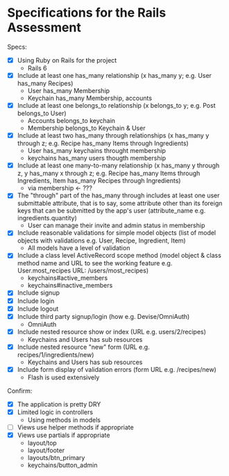 # Specifications for the Rails Assessment

Specs:
- [x] Using Ruby on Rails for the project
   - Rails 6
- [x] Include at least one has_many relationship (x has_many y; e.g. User has_many Recipes)
   - User has_many Membership
   - Keychain has_many Membership, accounts
- [x] Include at least one belongs_to relationship (x belongs_to y; e.g. Post belongs_to User)
   - Accounts belongs_to keychain
   - Membership belongs_to Keychain & User
- [x] Include at least two has_many through relationships (x has_many y through z; e.g. Recipe has_many Items through Ingredients)
   - User has_many keychains throught membership
   - keychains has_many users thougth membership
- [x] Include at least one many-to-many relationship (x has_many y through z, y has_many x through z; e.g. Recipe has_many Items through Ingredients, Item has_many Recipes through Ingredients)
  - via membership <- ???
- [x] The "through" part of the has_many through includes at least one user submittable attribute, that is to say, some attribute other than its foreign keys that can be submitted by the app's user (attribute_name e.g. ingredients.quantity)
  - User can manage their invite and admin status in membership
- [x] Include reasonable validations for simple model objects (list of model objects with validations e.g. User, Recipe, Ingredient, Item)
  - All models have a level of validation
- [x] Include a class level ActiveRecord scope method (model object & class method name and URL to see the working feature e.g. User.most_recipes URL: /users/most_recipes)
   - keychains#active_members
   - keychains#inactive_members
- [x] Include signup
- [x] Include login
- [x] Include logout
- [x] Include third party signup/login (how e.g. Devise/OmniAuth)
   - OmniAuth
- [x] Include nested resource show or index (URL e.g. users/2/recipes)
   - Keychains and Users has sub resources
- [x] Include nested resource "new" form (URL e.g. recipes/1/ingredients/new)
   - Keychains and Users has sub resources
- [x] Include form display of validation errors (form URL e.g. /recipes/new)
    - Flash is used extensively

Confirm:
- [x] The application is pretty DRY
- [x] Limited logic in controllers
   - Using methods in models
- [ ] Views use helper methods if appropriate
- [x] Views use partials if appropriate
    - layout/top
    - layout/footer
    - layouts/btn_primary
    - keychains/button_admin

